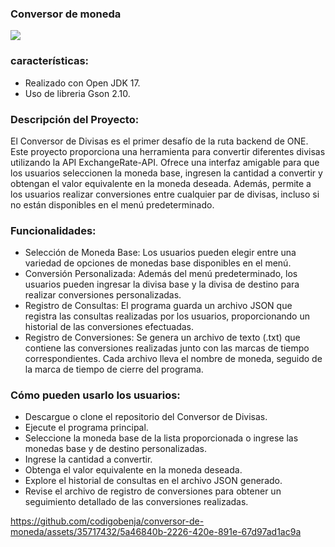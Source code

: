 ###  Conversor de moneda

 ![](https://i.imgur.com/ahB8LQd.png)

### características:

- Realizado con Open JDK 17.
- Uso de libreria Gson 2.10.

### Descripción del Proyecto:

El Conversor de Divisas es el primer desafío de la ruta backend de ONE. Este proyecto proporciona una herramienta para convertir diferentes divisas utilizando la API ExchangeRate-API. Ofrece una interfaz amigable para que los usuarios seleccionen la moneda base, ingresen la cantidad a convertir y obtengan el valor equivalente en la moneda deseada. Además, permite a los usuarios realizar conversiones entre cualquier par de divisas, incluso si no están disponibles en el menú predeterminado.

### Funcionalidades:

- Selección de Moneda Base: Los usuarios pueden elegir entre una variedad de opciones de monedas base disponibles en el menú.
- Conversión Personalizada: Además del menú predeterminado, los usuarios pueden ingresar la divisa base y la divisa de destino para realizar conversiones personalizadas.
- Registro de Consultas: El programa guarda un archivo JSON que registra las consultas realizadas por los usuarios, proporcionando un historial de las conversiones efectuadas.
- Registro de Conversiones: Se genera un archivo de texto (.txt) que contiene las conversiones realizadas junto con las marcas de tiempo correspondientes. Cada archivo lleva el nombre de moneda, seguido de la marca de tiempo de cierre del programa.

### Cómo pueden usarlo los usuarios:

- Descargue o clone el repositorio del Conversor de Divisas.
- Ejecute el programa principal.
- Seleccione la moneda base de la lista proporcionada o ingrese las monedas base y de destino personalizadas.
- Ingrese la cantidad a convertir.
- Obtenga el valor equivalente en la moneda deseada.
- Explore el historial de consultas en el archivo JSON generado.
- Revise el archivo de registro de conversiones para obtener un seguimiento detallado de las conversiones realizadas.




https://github.com/codigobenja/conversor-de-moneda/assets/35717432/5a46840b-2226-420e-891e-67d97ad1ac9a

